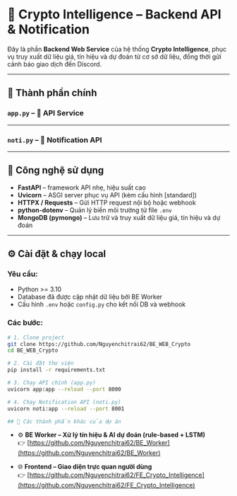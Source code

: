 # 🧠 Crypto Intelligence – Backend API & Notification

Đây là phần **Backend Web Service** của hệ thống **Crypto Intelligence**, phục vụ truy xuất dữ liệu giá, tín hiệu và dự đoán từ cơ sở dữ liệu, đồng thời gửi cảnh báo giao dịch đến Discord.

---

## 📌 Thành phần chính

### `app.py` – 📡 API Service

---

### `noti.py` – 🔔 Notification API

---

## 🧪 Công nghệ sử dụng

- **FastAPI** – framework API nhẹ, hiệu suất cao
- **Uvicorn** – ASGI server phục vụ API (kèm cấu hình [standard])
- **HTTPX / Requests** – Gửi HTTP request nội bộ hoặc webhook
- **python-dotenv** – Quản lý biến môi trường từ file `.env`
- **MongoDB (pymongo)** – Lưu trữ và truy xuất dữ liệu giá, tín hiệu và dự đoán

---

## ⚙️ Cài đặt & chạy local

### Yêu cầu:

- Python >= 3.10  
- Database đã được cập nhật dữ liệu bởi BE Worker
- Cấu hình `.env` hoặc `config.py` cho kết nối DB và webhook

### Các bước:

```bash
# 1. Clone project
git clone https://github.com/Nguyenchitrai62/BE_WEB_Crypto
cd BE_WEB_Crypto

# 2. Cài đặt thư viện
pip install -r requirements.txt

# 3. Chạy API chính (app.py)
uvicorn app:app --reload --port 8000

# 4. Chạy Notification API (noti.py)
uvicorn noti:app --reload --port 8001

## 🧩 Các thành phần khác của dự án
```

- ⚙️ **BE Worker – Xử lý tín hiệu & AI dự đoán (rule-based + LSTM)**  
  👉 [https://github.com/Nguyenchitrai62/BE_Worker](https://github.com/Nguyenchitrai62/BE_Worker)

- 🌐 **Frontend – Giao diện trực quan người dùng**  
  👉 [https://github.com/Nguyenchitrai62/FE_Crypto_Intelligence](https://github.com/Nguyenchitrai62/FE_Crypto_Intelligence)

